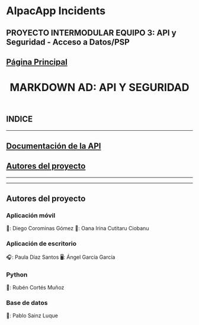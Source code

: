 # AlpacApp Incidents
## PROYECTO INTERMODULAR EQUIPO 3: API y Seguridad - Acceso a Datos/PSP
## [Página Principal](https://github.com/Kangelx/Proyecto2024-2025/blob/main/README.md)
</head>
  <body>
    <header class="page-header" role="banner">
      <h1 class="project-name">MARKDOWN AD: API Y SEGURIDAD</h1>
    </header>
   

## INDICE 

-------------------------------------------------------------------------------------------------------------------------------------------------------------------------------------------------------------------------------
## [Documentación de la API](https://github.com/Kangelx/Base-de-datos-Proyecto-2024-2025/blob/main/DocumentacionAPI/DocumentacionGit.md)

## [Autores del proyecto](#autores-del-proyecto)
-------------------------------------------------------------------------------------------------------------------------------------------------------------------------------------------------------------------------------

---

## Autores del proyecto
### Aplicación móvil
📱: Diego Corominas Gómez
🦙: Oana Irina Cutitaru Ciobanu

### Aplicación de escritorio
🎧: Paula Díaz Santos
🖥️: Ángel García García

### Python
🐍: Rubén Cortés Muñoz

### Base de datos
📁: Pablo Sainz Luque
